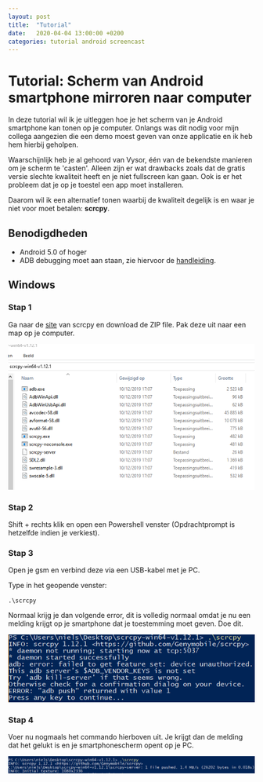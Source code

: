 ```yaml
---
layout: post
title:  "Tutorial"
date:   2020-04-04 13:00:00 +0200
categories: tutorial android screencast
---
```


# Tutorial: Scherm van Android smartphone mirroren naar computer

In deze tutorial wil ik je uitleggen hoe je het scherm van je Android smartphone kan tonen op je computer. Onlangs was dit nodig voor mijn collega aangezien die een demo moest geven van onze applicatie en ik heb hem hierbij geholpen.

Waarschijnlijk heb je al gehoord van Vysor, één van de bekendste manieren om je scherm te 'casten'. Alleen zijn er wat drawbacks zoals dat de gratis versie slechte kwaliteit heeft en je niet fullscreen kan gaan. Ook is er het probleem dat je op je toestel een app moet installeren.

Daarom wil ik een alternatief tonen waarbij de kwaliteit degelijk is en waar je niet voor moet betalen: **scrcpy**.

## Benodigdheden
- Android 5.0 of hoger
- ADB debugging moet aan staan, zie hiervoor de [handleiding](https://developer.android.com/studio/command-line/adb.html#Enabling).

## Windows

### Stap 1
Ga naar de [site](https://github.com/Genymobile/scrcpy) van scrcpy en download de ZIP file. Pak deze uit naar een map op je computer.

![Map](/assets/folder.png)

### Stap 2
Shift + rechts klik en open een Powershell venster (Opdrachtprompt is hetzelfde indien je verkiest).

### Stap 3
Open je gsm en verbind deze via een USB-kabel met je PC.

Type in het geopende venster:
```
.\scrcpy
```

Normaal krijg je dan volgende error, dit is volledig normaal omdat je nu een melding krijgt op je smartphone dat je toestemming moet geven. Doe dit.

![beeld](/assets/error.png)

### Stap 4
Voer nu nogmaals het commando hierboven uit. Je krijgt dan de melding dat het gelukt is en je smartphonescherm opent op je PC.

![gelukt](/assets/gelukt.png)